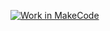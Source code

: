 [![Work in MakeCode](https://classroom.github.com/assets/work-in-make-code-46eb539bcdc54ff4682c9f84a178d570a59fd821693cb33b02a3e5220eed4e48.svg)](https://classroom.github.com/online_ide?assignment_repo_id=11412108&assignment_repo_type=AssignmentRepo)
